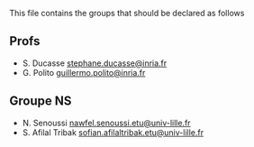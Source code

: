 This file contains the groups that should be declared as follows

## Profs
- S. Ducasse stephane.ducasse@inria.fr
- G. Polito guillermo.polito@inria.fr

## Groupe NS
- N. Senoussi nawfel.senoussi.etu@univ-lille.fr
- S. Afilal Tribak sofian.afilaltribak.etu@univ-lille.fr

